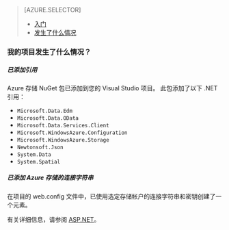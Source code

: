 <properties title="Azure 存储入门" pageTitle="Azure 存储入门" metaKeywords="Azure, Getting Started, Storage" description="" services="storage" documentationCenter="" authors="ghogen, kempb" />

<tags 
wacn.date="04/11/2015"
ms.service="storage" ms.workload="web" ms.tgt_pltfrm="na" ms.devlang="na" ms.topic="article" ms.date="02/02/2015" ms.author="ghogen, kempb"></tags>

> [AZURE.SELECTOR]
>
> -   [入门][入门]
> -   [发生了什么情况][发生了什么情况]

### <span id="whathappened">我的项目发生了什么情况？</span>

##### 已添加引用

Azure 存储 NuGet 包已添加到您的 Visual Studio 项目。
此包添加了以下 .NET 引用：

-   `Microsoft.Data.Edm`
-   `Microsoft.Data.OData`
-   `Microsoft.Data.Services.Client`
-   `Microsoft.WindowsAzure.Configuration`
-   `Microsoft.WindowsAzure.Storage`
-   `Newtonsoft.Json`
-   `System.Data`
-   `System.Spatial`

##### 已添加 Azure 存储的连接字符串

在项目的 web.config 文件中，已使用选定存储帐户的连接字符串和密钥创建了一个元素。

有关详细信息，请参阅 [ASP.NET][ASP.NET]。

  [入门]: /zh-cn/documentation/articles/vs-storage-aspnet-getting-started-blobs/
  [发生了什么情况]: /zh-cn/documentation/articles/vs-storage-aspnet-what-happened/
  [ASP.NET]: http://www.asp.net
